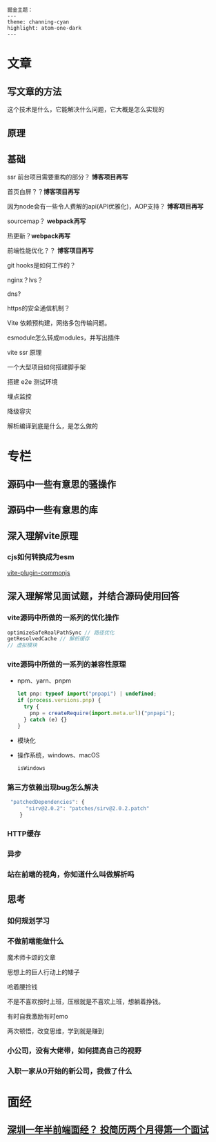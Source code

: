 

```
掘金主题： 
---
theme: channing-cyan
highlight: atom-one-dark
---
```

# 文章

## 写文章的方法

这个技术是什么，它能解决什么问题，它大概是怎么实现的

## 原理

## 基础

ssr 前台项目需要重构的部分？ **博客项目再写**

首页白屏？？**博客项目再写**

 因为node会有一些令人费解的api(API优雅化)，AOP支持？ **博客项目再写**

sourcemap？ **webpack再写**

热更新？**webpack再写**

前端性能优化？？ **博客项目再写**

git hooks是如何工作的？

nginx？lvs？

dns?

https的安全通信机制？

Vite 依赖预构建，网络多包传输问题。

esmodule怎么转成modules，并写出插件

vite ssr 原理

一个大型项目如何搭建脚手架

搭建 e2e 测试环境

埋点监控

降级容灾

解析编译到底是什么，是怎么做的

# 专栏

## 源码中一些有意思的骚操作

## 源码中一些有意思的库

## 深入理解vite原理

### cjs如何转换成为esm

 [vite-plugin-commonjs](https://link.segmentfault.com/?enc=sdFu6HawX07hxnjItWKGrA%3D%3D.dzYRvMRRe%2FfjZ41c5bNKr8GwpRH1PZ%2BEx3zeYwt8U6iqyE9VV0I2kOpzkTPPx3oL3KzfoViT3stXmzHDVA%2FIuNMnld%2Fi4NmTM0kblui1xmA4HX1OcJfYWzpvM7MRPbof)

## 深入理解常见面试题，并结合源码使用回答

### vite源码中所做的一系列的优化操作

```js
optimizeSafeRealPathSync // 路径优化
getResolvedCache // 解析缓存
// 虚拟模块    
```

### vite源码中所做的一系列的兼容性原理

- npm、yarn、pnpm

  ````js
  let pnp: typeof import("pnpapi") | undefined;
  if (process.versions.pnp) {
    try {
      pnp = createRequire(import.meta.url)("pnpapi");
    } catch (e) {}
  }
  ````

- 模块化

- 操作系统，windows、macOS

  ````js
  isWindows
  ````

### 第三方依赖出现bug怎么解决

````js
 "patchedDependencies": {
      "sirv@2.0.2": "patches/sirv@2.0.2.patch"
    }
````

### HTTP缓存

### 异步

### 站在前端的视角，你知道什么叫做解析吗

## 思考

### 如何规划学习

### 不做前端能做什么

魔术师卡颂的文章

思想上的巨人行动上的矮子

哈着腰捡钱

不是不喜欢按时上班，压根就是不喜欢上班，想躺着挣钱。

有时自我激励有时emo

两次顿悟，改变思维，学到就是赚到

### 小公司，没有大佬带，如何提高自己的视野

### 入职一家从0开始的新公司，我做了什么

# 面经

## [深圳一年半前端面经？ 投简历两个月得第一个面试](https://juejin.cn/post/7239484016947724347)
